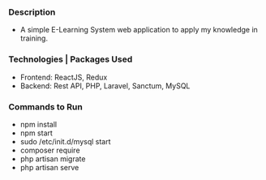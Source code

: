 ### Description
- A simple E-Learning System web application to apply my knowledge in training. 

### Technologies | Packages Used
- Frontend: ReactJS, Redux
- Backend: Rest API, PHP, Laravel, Sanctum, MySQL

### Commands to Run
- npm install
- npm start
- sudo /etc/init.d/mysql start
- composer require
- php artisan migrate
- php artisan serve
